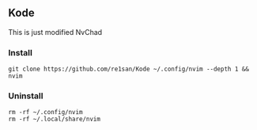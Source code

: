 ## Kode

This is just modified NvChad

### Install

```
git clone https://github.com/re1san/Kode ~/.config/nvim --depth 1 && nvim
```

### Uninstall

```
rm -rf ~/.config/nvim
rm -rf ~/.local/share/nvim 
```
